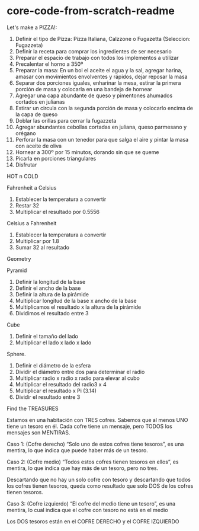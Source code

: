 # core-code-from-scratch-readme

Let's make a PIZZA!:

1.	Definir el tipo de Pizza: Pizza Italiana, Calzzone o Fugazetta (Seleccion: Fugazzeta)
2.	Definir la receta para comprar los ingredientes de ser necesario
3.	Preparar el espacio de trabajo con todos los implementos a utilizar
4.	Precalentar el horno a 350º
5.	Preparar la masa: En un bol el aceite el agua y la sal, agregar harina, amasar con movimientos envolventes y rápidos, dejar reposar la masa
6.	Separar dos porciones iguales, enharinar la mesa, estirar la primera porción de masa y colocarla en una bandeja de hornear
7.	Agregar una capa abundante de queso y pimentones ahumados cortados en julianas 
8.	Estirar un circula con la segunda porción de masa y colocarlo encima de la capa de queso
9.	Doblar las orillas para cerrar la fugazzeta
10.	Agregar abundantes cebollas cortadas en juliana, queso parmesano y orégano
11.	Perforar la masa con un tenedor para que salga el aire y pintar la masa con aceite de oliva
12.	Hornear a 300º por 15 minutos, dorando sin que se queme
13.	Picarla en porciones triangulares
14.	Disfrutar


HOT n COLD

Fahrenheit a Celsius 
1.	Establecer la temperatura a convertir 
2.	Restar 32
3.	Multiplicar el resultado por 0.5556

Celsius a Fahrenheit
1.	Establecer la temperatura a convertir
2.	Multiplicar por 1.8
3.	Sumar 32 al resultado


Geometry

Pyramid
1.	Definir la longitud de la base 
2.	Definir el ancho de la base
3.	Definir la altura de la pirámide
4.	Multiplicar longitud de la base x ancho de la base
5.	Multiplicamos el resultado x la altura de la pirámide
6.	Dividimos el resultado entre 3

Cube
1.	Definir el tamaño del lado
2.	Multiplicar el lado x lado x lado

Sphere.
1.	Definir el diámetro de la esfera
2.	Dividir el diámetro entre dos para determinar el radio
3.	Multiplicar radio x radio x radio para elevar al cubo
4.	Multiplicar el resultado del radio3 x 4
5.	Multiplicar el resultado x Pi (3.14)
6.	Dividir el resultado entre 3

Find the TREASURES

Estamos en una habitación con TRES cofres.
Sabemos que al menos UNO tiene un tesoro en él. 
Cada cofre tiene un mensaje, pero TODOS los mensajes son MENTIRAS. 

Caso 1: (Cofre derecho) “Solo uno de estos cofres tiene tesoros”, es una mentira, lo que indica que puede haber más de un tesoro.

Caso 2: (Cofre medio) “Todos estos cofres tienen tesoros en ellos”, es mentira, lo que indica que hay más de un tesoro, pero no tres. 

Descartando que no hay un solo cofre con tesoro y descartando que todos los cofres tienen tesoros, queda como resultado que solo DOS de los cofres tienen tesoros.

Caso 3: (Cofre izquierdo) “El cofre del medio tiene un tesoro”, es una mentira, lo cual indica que el cofre con tesoro no está en el medio

Los DOS tesoros están en el COFRE DERECHO y el COFRE IZQUIERDO



